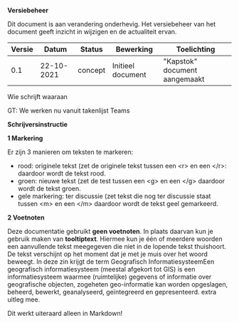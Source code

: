 **Versiebeheer**

Dit document is aan verandering onderhevig. Het versiebeheer van het document geeft inzicht in wijzigen en de actualiteit ervan.

| **Versie** | **Datum**      | **Status** | **Bewerking**                   | **Toelichting**                   |
|------------|----------------|------------|---------------------------------|-----------------------------------| 
| 0.1        | 22-10-2021     | concept    | Initieel document               | "Kapstok" document aangemaakt     |
                         

Wie schrijft waaraan

<aside class='note'>
	GT: We werken nu vanuit takenlijst Teams
</aside>

**Schrijversinstructie**

**1 Markering**

Er zijn 3 manieren om teksten te markeren:
 * <r>rood</r>: originele tekst (zet de originele tekst tussen een &lt;r&gt; en een &lt;/r&gt;: <r>daardoor wordt de tekst rood</r>.
 * <g>groen</g>: nieuwe tekst (zet de test tussen een &lt;g&gt; en een &lt;/g&gt; <g>daardoor wordt de tekst groen</g>.
 * <m>gele markering</m>: ter discussie (zet tekst die nog ter discussie staat tussen &lt;m&gt; en een &lt;/m&gt; <m>daardoor wordt de tekst geel gemarkeerd</m>.
  
**2 Voetnoten**

Deze documentatie gebruikt **geen voetnoten**. In plaats daarvan kun je gebruik maken van **tooltiptext**. Hiermee kun je één of meerdere woorden een aanvullende tekst meegegeven die niet in de lopende tekst thuishoort. De tekst verschijnt op het moment dat je met je muis over het woord beweegt. In deze zin krijgt de term <span class="tooltip">Geografisch Informatiesysteem<span class="tooltiptext">Een geografisch informatiesysteem (meestal afgekort tot GIS) is een informatiesysteem waarmee (ruimtelijke) gegevens of informatie over geografische objecten, zogeheten geo-informatie kan worden opgeslagen, beheerd, bewerkt, geanalyseerd, geïntegreerd en gepresenteerd.</span></span> extra uitleg mee. 

Dit werkt uiteraard alleen in Markdown!